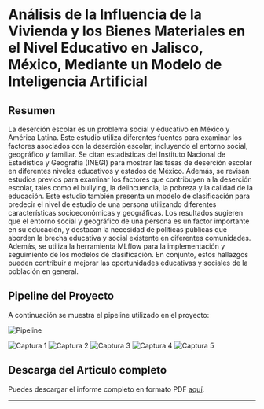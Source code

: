 # Análisis de la Influencia de la Vivienda y los Bienes Materiales en el Nivel Educativo en Jalisco, México, Mediante un Modelo de Inteligencia Artificial

## Resumen
La deserción escolar es un problema social y educativo en México y América Latina. Este estudio utiliza diferentes fuentes para examinar los factores asociados con la deserción escolar, incluyendo el entorno social, geográfico y familiar. Se citan estadísticas del Instituto Nacional de Estadística y Geografía (INEGI) para mostrar las tasas de deserción escolar en diferentes niveles educativos y estados de México. Además, se revisan estudios previos para examinar los factores que contribuyen a la deserción escolar, tales como el bullying, la delincuencia, la pobreza y la calidad de la educación. Este estudio también presenta un modelo de clasificación para predecir el nivel de estudio de una persona utilizando diferentes características socioeconómicas y geográficas. Los resultados sugieren que el entorno social y geográfico de una persona es un factor importante en su educación, y destacan la necesidad de políticas públicas que aborden la brecha educativa y social existente en diferentes comunidades. Además, se utiliza la herramienta MLflow para la implementación y seguimiento de los modelos de clasificación. En conjunto, estos hallazgos pueden contribuir a mejorar las oportunidades educativas y sociales de la población en general.

## Pipeline del Proyecto
A continuación se muestra el pipeline utilizado en el proyecto:

![Pipeline](FinalReport\LatexImages\pipeline.JPG)

![Captura 1](FinalReport/paper_screenshots/paper_1.JPG)
![Captura 2](FinalReport/paper_screenshots/paper_3.JPG)
![Captura 3](FinalReport/paper_screenshots/paper_3.JPG)
![Captura 4](FinalReport/paper_screenshots/paper_4.JPG)
![Captura 5](FinalReport/paper_screenshots/paper_5.JPG)

## Descarga del Articulo completo
Puedes descargar el informe completo en formato PDF [aquí](Proyecto_final\FinalReport\paper.pdf).

---

